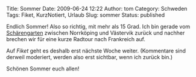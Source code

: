 Title: Sommer
Date: 2009-06-24 12:22
Author: tom
Category: Schweden
Tags: Fiket, KurzNotiert, Urlaub
Slug: sommer
Status: published

Endlich Sommer! Also so richtig, mit mehr als 15 Grad. Ich bin gerade
vom
[Schärengarten](http://www.fiket.de/2006/06/04/wort-der-woche-skaerdard/)
zwischen Norrköping und Västervik zurück und nachher brechen wir für
eine kurze Radtour nach Frankreich auf.

Auf *Fiket* geht es deshalb erst nächste Woche weiter. (Kommentare sind
derweil moderiert, werden also erst sichtbar, wenn ich zurück bin.)

Schönen Sommer euch allen!

